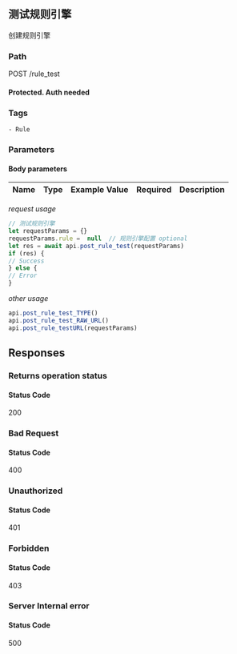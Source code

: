 ## 测试规则引擎

创建规则引擎
### Path
POST /rule_test
#### Protected. Auth needed
### Tags
    - Rule
### Parameters


#### Body parameters

| Name | Type | Example Value | Required | Description |
| ---- | ---- | ------------- | -------- | ----------- |
*request usage*
```javascript
// 测试规则引擎
let requestParams = {}
requestParams.rule =  null  // 规则引擎配置 optional
let res = await api.post_rule_test(requestParams)
if (res) {
// Success
} else {
// Error
}
```
*other usage*
```javascript
api.post_rule_test_TYPE()
api.post_rule_test_RAW_URL()
api.post_rule_testURL(requestParams)
```

## Responses
### Returns operation status

#### Status Code
200



### Bad Request

#### Status Code
400



### Unauthorized

#### Status Code
401



### Forbidden

#### Status Code
403



### Server Internal error

#### Status Code
500




